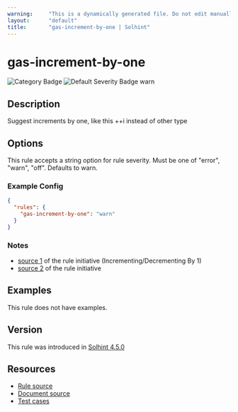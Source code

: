 ```yaml
---
warning:     "This is a dynamically generated file. Do not edit manually."
layout:      "default"
title:       "gas-increment-by-one | Solhint"
---
```


# gas-increment-by-one
![Category Badge](https://img.shields.io/badge/-Gas%20Consumption%20Rules-informational)
![Default Severity Badge warn](https://img.shields.io/badge/Default%20Severity-warn-yellow)

## Description
Suggest increments by one, like this ++i instead of other type

## Options
This rule accepts a string option for rule severity. Must be one of "error", "warn", "off". Defaults to warn.

### Example Config
```json
{
  "rules": {
    "gas-increment-by-one": "warn"
  }
}
```

### Notes
- [source 1](https://coinsbench.com/comprehensive-guide-tips-and-tricks-for-gas-optimization-in-solidity-5380db734404) of the rule initiative (Incrementing/Decrementing By 1)
- [source 2](https://www.rareskills.io/post/gas-optimization?postId=c9db474a-ff97-4fa3-a51d-fe13ccb8fe3b#viewer-8rekj) of the rule initiative

## Examples
This rule does not have examples.

## Version
This rule was introduced in [Solhint 4.5.0](https://github.com/protofire/solhint/blob/v4.5.0)

## Resources
- [Rule source](https://github.com/protofire/solhint/blob/master/lib/rules/gas-consumption/gas-increment-by-one.js)
- [Document source](https://github.com/protofire/solhint/blob/master/docs/rules/gas-consumption/gas-increment-by-one.md)
- [Test cases](https://github.com/protofire/solhint/blob/master/test/rules/gas-consumption/gas-increment-by-one.js)
